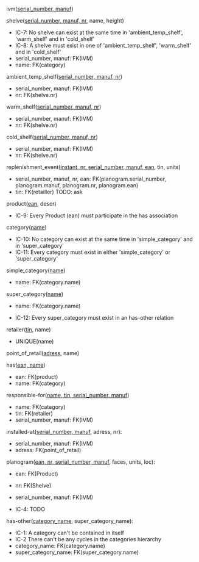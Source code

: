 ivm(<u>serial_number, manuf</u>)

shelve(<u>serial_number, manuf, nr</u>, name, height)

- IC-7: No shelve can exist at the same time in 'ambient_temp_shelf', 'warm_shelf' and in 'cold_shelf'
- IC-8: A shelve must exist in one of 'ambient_temp_shelf', 'warm_shelf' and in 'cold_shelf'
- serial_number, manuf: FK(IVM)
- name: FK(category)

ambient_temp_shelf(<u>serial_number, manuf, nr</u>)

- serial_number, manuf: FK(IVM)
- nr: FK(shelve.nr)

warm_shelf(<u>serial_number, manuf, nr</u>)

- serial_number, manuf: FK(IVM)
- nr: FK(shelve.nr)

cold_shelf(<u>serial_number, manuf, nr</u>)

- serial_number, manuf: FK(IVM)
- nr: FK(shelve.nr)

replenishment_event(<u>instant, nr, serial_number, manuf, ean</u>, tin, units)

- serial_number, manuf, nr, ean: FK(planogram.serial_number, planogram.manuf, planogram.nr, planogram.ean)
- tin: FK(retailler)
TODO: ask

product(<u>ean</u>, descr)

- IC-9: Every Product (ean) must participate in the has association

category(<u>name</u>)

- IC-10: No category can exist at the same time in 'simple_category' and in 'super_category'
- IC-11: Every category must exist in either 'simple_category' or 'super_category'

simple_category(<u>name</u>)

- name: FK(category.name)

super_category(<u>name</u>)

- name: FK(category.name)

- IC-12: Every super_category must exist in an has-other relation

retailer(<u>tin</u>, name)

- UNIQUE(name)

point_of_retail(<u>adress</u>, name)

has(<u>ean, name</u>)

- ean: FK(product)
- name: FK(category)

responsible-for(<u>name, tin, serial_number, manuf</u>)

- name: FK(category)
- tin: FK(retailer)
- serial_number, manuf: FK(IVM)

installed-at(<u>serial_number, manuf</u>, adress, nr):

- serial_number, manuf: FK(IVM)
- adress: FK(point_of_retail)

planogram(<u>ean, nr, serial_number, manuf</u>, faces, units, loc):

- ean: FK(Product)
- nr: FK(Shelve)
- serial_number, manuf: FK(IVM)

- IC-4: TODO

has-other(<u>category_name</u>, super_category_name):

- IC-1: A category can't be contained in itself
- IC-2 There can't be any cycles in the categories hierarchy
- category_name: FK(category.name)
- super_category_name: FK(super_category.name)
